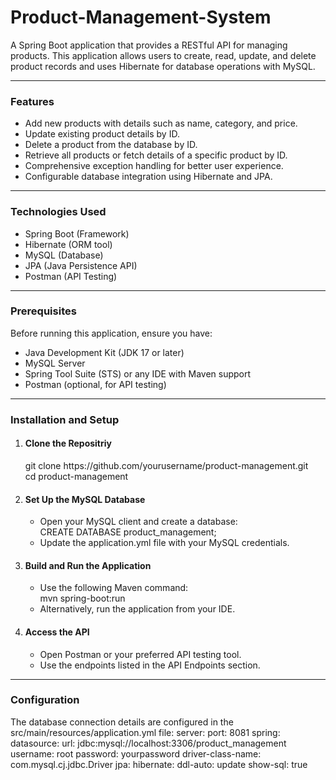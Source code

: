 # Product-Management-System
A Spring Boot application that provides a RESTful API for managing products. This application allows users to create, read, update, and delete product records and uses Hibernate for database operations with MySQL.
<hr>
<h3>Features</h3>
<ul>
  <li>Add new products with details such as name, category, and price.</li>
  <li>Update existing product details by ID.</li>
  <li>Delete a product from the database by ID.</li>
  <li>Retrieve all products or fetch details of a specific product by ID.</li>
  <li>Comprehensive exception handling for better user experience.</li>
  <li>Configurable database integration using Hibernate and JPA.</li>
</ul>
<hr>
<h3>Technologies Used</h3>
<ul>
  <li>Spring Boot (Framework)</li>
  <li>Hibernate (ORM tool)</li>
  <li>MySQL (Database)</li>
  <li>JPA (Java Persistence API)</li>
  <li>Postman (API Testing)</li>
</ul>
<hr>
<h3>Prerequisites</h3>
Before running this application, ensure you have:
<ul>
  <li>Java Development Kit (JDK 17 or later)</li>
  <li>MySQL Server</li>
  <li>Spring Tool Suite (STS) or any IDE with Maven support</li>
  <li>Postman (optional, for API testing)</li>
</ul>
<hr>
<h3>Installation and Setup</h3>
<ol>
  <li><h4>Clone the Repositriy</h4></li>
    git clone https://github.com/yourusername/product-management.git
  <br>
    cd product-management
  <li>
    <h4>Set Up the MySQL Database</h4>
    <ul>
      <li>Open your MySQL client and create a database:</li>
          CREATE DATABASE product_management;
      <li>Update the application.yml file with your MySQL credentials.</li>
    </ul>
  </li>
  <li>
    <h4>Build and Run the Application</h4>
     <ul>
      <li>Use the following Maven command:</li>
          mvn spring-boot:run
      <li>Alternatively, run the application from your IDE.</li>
    </ul>
  </li>
    <li>
    <h4>Access the API</h4>
     <ul>
      <li>Open Postman or your preferred API testing tool.</li>
      <li>Use the endpoints listed in the API Endpoints section.</li>
    </ul>
  </li>
</ol>
<hr>
<h3>Configuration</h3>
The database connection details are configured in the src/main/resources/application.yml file:
server:
  port: 8081
spring:
  datasource:
    url: jdbc:mysql://localhost:3306/product_management
    username: root
    password: yourpassword
    driver-class-name: com.mysql.cj.jdbc.Driver
  jpa:
    hibernate:
      ddl-auto: update
    show-sql: true



